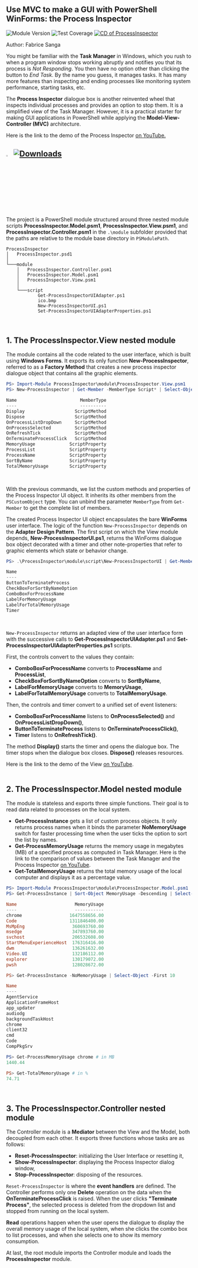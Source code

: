 ## **Use MVC to make a GUI with PowerShell WinForms: the Process Inspector** 
![Module Version](https://img.shields.io/badge/version-0.0.0-teal) ![Test Coverage](https://img.shields.io/badge/coverage-100%25-teal)
[![CD of ProcessInspector](https://github.com/sangafabrice/process-inspector-mvc/actions/workflows/publish-module.yaml/badge.svg)](https://github.com/sangafabrice/process-inspector-mvc/actions/workflows/publish-module.yaml)

Author: Fabrice Sanga
<br>

You might be familiar with the **Task Manager** in Windows, which you rush to when a program window stops working abruptly and notifies you that its process is _Not Responding_.  You then have no option other than clicking the button to _End Task_. By the name you guess, it manages tasks. It has many more features than inspecting and ending processes like monitoring system performance, starting tasks, etc.

The **Process Inspector** dialogue box is another reinvented wheel that inspects individual processes and provides an option to stop them. It is a simplified view of the Task Manager. However, it is a practical starter for making GUI applications in PowerShell while applying the **Model-View-Controller (MVC)** architecture.

Here is the link to the demo of the Process Inspector [on YouTube.](https://youtu.be/_qvuhucREUY)

<img src="https://gistcdn.githack.com/sangafabrice/a8c75d6031a491c0907d5ca5eb5587e0/raw/406120be7a900c3998e33d7302772827f20539f0/automation.svg" alt="Custom Powershell Module Icon" width="3%"> [![Downloads](https://img.shields.io/powershellgallery/dt/ProcessInspector?color=blue&label=PSGallery%20%E2%AC%87%EF%B8%8F)](https://www.powershellgallery.com/packages/ProcessInspector)
--
<br>

The project is a PowerShell module structured around three nested module scripts **ProcessInspector.Model.psm1**, **ProcessInspector.View.psm1**</span>, and **ProcessInspector.Controller.psm1** in the `.\module` subfolder provided that the paths are relative to the module base directory in `PSModulePath`.
<br>

```
ProcessInspector
│   ProcessInspector.psd1
│
└───module
    │   ProcessInspector.Controller.psm1
    │   ProcessInspector.Model.psm1
    │   ProcessInspector.View.psm1
    │
    └───script
            Get-ProcessInspectorUIAdapter.ps1
            ico.bmp
            New-ProcessInspectorUI.ps1
            Set-ProcessInspectorUIAdapterProperties.ps1
```
<br>

## 1. The ProcessInspector.View nested module

The module contains all the code related to the user interface, which is built using **Windows Forms**. It exports its only function **New-ProcessInspector**, referred to as a **Factory Method** that creates a new process inspector dialogue object that contains all the graphic elements.

```PowerShell
PS> Import-Module ProcessInspector\module\ProcessInspector.View.psm1
PS> New-ProcessInspector | Get-Member -MemberType Script* | Select-Object Name,MemberType

Name                        MemberType
----                        ----------
Display                   ScriptMethod
Dispose                   ScriptMethod
OnProcessListDropDown     ScriptMethod
OnProcessSelected         ScriptMethod
OnRefreshTick             ScriptMethod
OnTerminateProcessClick   ScriptMethod
MemoryUsage             ScriptProperty
ProcessList             ScriptProperty
ProcessName             ScriptProperty
SortByName              ScriptProperty
TotalMemoryUsage        ScriptProperty
```
<br>

With the previous commands, we list the custom methods and properties of the Process Inspector UI object. It inherits its other members from the `PSCustomObject` type. You can unbind the parameter `MemberType` from `Get-Member` to get the complete list of members.

The created Process Inspector UI object encapsulates the bare **WinForms** user interface. The logic of the function `New-ProcessInspector` depends on the **Adapter Design Pattern**. The first script on which the View module depends, **New-ProcessInspectorUI.ps1**, returns the WinForms dialogue box object decorated with a timer and other note-properties that refer to graphic elements which state or behavior change.

```PowerShell
PS> .\ProcessInspector\module\script\New-ProcessInspectorUI | Get-Member -MemberType NoteProperty | Select-Object Name

Name
----
ButtonToTerminateProcess
CheckBoxForSortByNameOption
ComboBoxForProcessName
LabelForMemoryUsage
LabelForTotalMemoryUsage
Timer
```
<br>

`New-ProcessInspector` returns an adapted view of the user interface form with the successive calls to **Get-ProcessInspectorUIAdapter.ps1** and **Set-ProcessInspectorUIAdapterProperties.ps1** scripts.

First, the controls convert to the values they contain:
+ **ComboBoxForProcessName** converts to **ProcessName** and **ProcessList**,
+ **CheckBoxForSortByNameOption** converts to **SortByName**,
+ **LabelForMemoryUsage** converts to **MemoryUsage**,
+ **LabelForTotalMemoryUsage** converts to **TotalMemoryUsage**.

Then, the controls and timer convert to a unified set of event listeners:
+ **ComboBoxForProcessName** listens to **OnProcessSelected()** and **OnProcessListDropDown()**,
+ **ButtonToTerminateProcess** listens to **OnTerminateProcessClick()**,
+ **Timer** listens to **OnRefreshTick()**.

The method **Display()** starts the timer and opens the dialogue box. The timer stops when the dialogue box closes. **Dispose()** releases resources.

Here is the link to the demo of the View [on YouTube](https://youtu.be/2To7t4ZtoW0).
<br>
<br>

## 2. The ProcessInspector.Model nested module

The module is stateless and exports three simple functions. Their goal is to read data related to processes on the local system.
+ **Get-ProcessInstance** gets a list of custom process objects. It only returns process names when it binds the parameter **NoMemoryUsage** switch for faster processing time when the user ticks the option to sort the list by names.
+ **Get-ProcessMemoryUsage** returns the memory usage in megabytes (MB) of a specified process as computed in Task Manager. Here is the link to the comparison of values between the Task Manager and the Process Inspector [on YouTube](https://youtube.com/shorts/XL0X0GET7Vo?feature=share).
+ **Get-TotalMemoryUsage** returns the total memory usage of the local computer and displays it as a percentage value.

```PowerShell
PS> Import-Module ProcessInspector\module\ProcessInspector.Model.psm1
PS> Get-ProcessInstance | Sort-Object MemoryUsage -Descending | Select-Object -First 10

Name                      MemoryUsage
----                      -----------
chrome                  1647558656.00
Code                    1311846400.00
MsMpEng                  360693760.00
msedge                   347893760.00
svchost                  206532608.00
StartMenuExperienceHost  176316416.00
dwm                      136261632.00
Video.UI                 132186112.00
explorer                 130179072.00
pwsh                     128028672.00

PS> Get-ProcessInstance -NoMemoryUsage | Select-Object -First 10

Name
----
AgentService
ApplicationFrameHost
app_updater
audiodg
backgroundTaskHost
chrome
client32
cmd
Code
CompPkgSrv

PS> Get-ProcessMemoryUsage chrome # in MB
1440.44

PS> Get-TotalMemoryUsage # in %
74.71
```
<br>

## 3. The ProcessInspector.Controller nested module

The Controller module is a **Mediator** between the View and the Model, both decoupled from each other. It exports three functions whose tasks are as follows:
+ **Reset-ProcessInspector**: initializing the User Interface or resetting it,
+ **Show-ProcessInspector**: displaying the Process Inspector dialog window,
+ **Stop-ProcessInspector**: disposing of the resources.

`Reset-ProcessInspector` is where the **event handlers** are defined. The Controller performs only one **Delete** operation on the data when the **OnTerminateProcessClick** is raised. When the user clicks **"Terminate Process"**, the selected process is deleted from the dropdown list and stopped from running on the local system.

**Read** operations happen when the user opens the dialogue to display the overall memory usage of the local system, when she clicks the combo box to list processes, and when she selects one to show its memory consumption.

At last, the root module imports the Controller module and loads the **ProcessInspector** module.